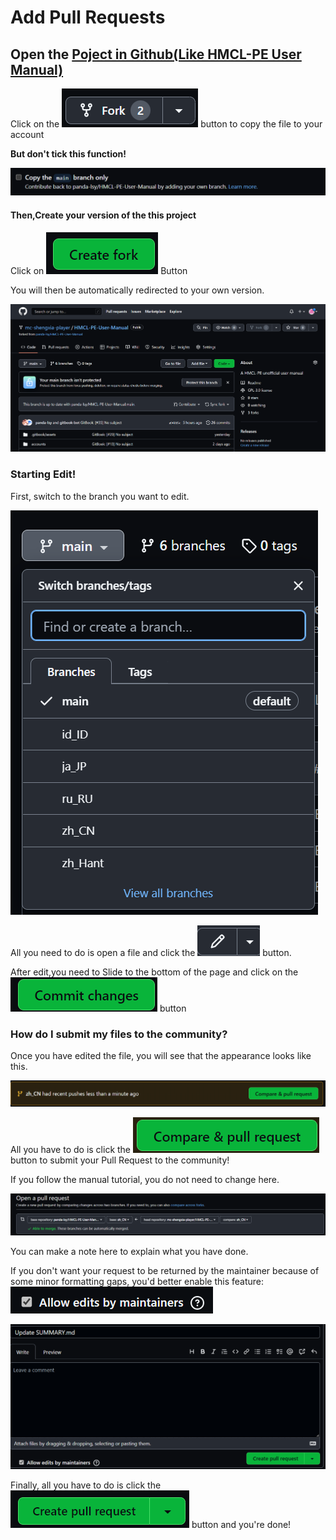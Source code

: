 # Add Pull Requests

## Open the [Poject in Github(Like HMCL-PE User Manual)](https://github.com/panda-lsy/HMCL-PE-User-Manual)

Click on the <img src="../../.gitbook/assets/image (27).png" alt="" data-size="line"> button to copy the file to your account

**But don't tick this function!**

![](<../../.gitbook/assets/image (26).png>)

#### Then,Create your version of the this project

Click on <img src="../../.gitbook/assets/image (12).png" alt="" data-size="line"> Button

You will then be automatically redirected to your own version.

![](<../../.gitbook/assets/image (34).png>)

### Starting Edit!

First, switch to the branch you want to edit.

![](<../../.gitbook/assets/image (30).png>)

All you need to do is open a file and click the <img src="../../.gitbook/assets/image (15).png" alt="" data-size="line"> button.

After edit,you need to Slide to the bottom of the page and click on the <img src="../../.gitbook/assets/image (19).png" alt="" data-size="line"> button

### How do I submit my files to the community?

Once you have edited the file, you will see that the appearance looks like this.

![](<../../.gitbook/assets/image (21).png>)

All you have to do is click the <img src="../../.gitbook/assets/image (9).png" alt="" data-size="line"> button to submit your Pull Request to the community!

If you follow the manual tutorial, you do not need to change here.

![If you follow the manual tutorial for translation, you do not need to change here.](<../../.gitbook/assets/image (38).png>)

You can make a note here to explain what you have done.

If you don't want your request to be returned by the maintainer because of some minor formatting gaps, you'd better enable this feature:![](<../../.gitbook/assets/image (28).png>)

![](<../../.gitbook/assets/image (31).png>)

Finally, all you have to do is click the <img src="../../.gitbook/assets/image (3).png" alt="" data-size="line"> button and you're done!

